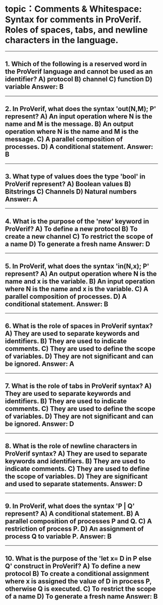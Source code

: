 # topic：Comments & Whitespace: Syntax for comments in ProVerif. Roles of spaces, tabs, and newline characters in the language.

---
**1. Which of the following is a reserved word in the ProVerif language and cannot be used as an identifier?**
A) protocol
B) channel
C) function
D) variable
**Answer:** B
---

---
**2. In ProVerif, what does the syntax 'out(N,M); P' represent?**
A) An input operation where N is the name and M is the message.
B) An output operation where N is the name and M is the message.
C) A parallel composition of processes.
D) A conditional statement.
**Answer:** B
---

---
**3. What type of values does the type 'bool' in ProVerif represent?**
A) Boolean values
B) Bitstrings
C) Channels
D) Natural numbers
**Answer:** A
---

---
**4. What is the purpose of the 'new' keyword in ProVerif?**
A) To define a new protocol
B) To create a new channel
C) To restrict the scope of a name
D) To generate a fresh name
**Answer:** D
---

---
**5. In ProVerif, what does the syntax 'in(N,x); P' represent?**
A) An output operation where N is the name and x is the variable.
B) An input operation where N is the name and x is the variable.
C) A parallel composition of processes.
D) A conditional statement.
**Answer:** B
---

---
**6. What is the role of spaces in ProVerif syntax?**
A) They are used to separate keywords and identifiers.
B) They are used to indicate comments.
C) They are used to define the scope of variables.
D) They are not significant and can be ignored.
**Answer:** A
---

---
**7. What is the role of tabs in ProVerif syntax?**
A) They are used to separate keywords and identifiers.
B) They are used to indicate comments.
C) They are used to define the scope of variables.
D) They are not significant and can be ignored.
**Answer:** D
---

---
**8. What is the role of newline characters in ProVerif syntax?**
A) They are used to separate keywords and identifiers.
B) They are used to indicate comments.
C) They are used to define the scope of variables.
D) They are significant and used to separate statements.
**Answer:** D
---

---
**9. In ProVerif, what does the syntax 'P | Q' represent?**
A) A conditional statement.
B) A parallel composition of processes P and Q.
C) A restriction of process P.
D) An assignment of process Q to variable P.
**Answer:** B
---

---
**10. What is the purpose of the 'let x= D in P else Q' construct in ProVerif?**
A) To define a new protocol
B) To create a conditional assignment where x is assigned the value of D in process P, otherwise Q is executed.
C) To restrict the scope of a name
D) To generate a fresh name
**Answer:** B
---